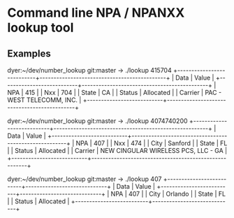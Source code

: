 # Command line NPA / NPANXX lookup tool

## Examples

dyer:~/dev/number_lookup git:master 
→ ./lookup 415704
+---------------------------+---------------------------------------------+
| Data                      | Value                                       |
+---------------------------+---------------------------------------------+
| NPA                       | 415                                         |
| Nxx                       | 704                                         |
| State                     | CA                                          |
| Status                    | Allocated                                   |
| Carrier                   | PAC - WEST TELECOMM, INC.                   |
+---------------------------+---------------------------------------------+


dyer:~/dev/number_lookup git:master 
→ ./lookup 4074740200
+---------------------------+-------------------------------------------------------+
| Data                      | Value                                                 |
+---------------------------+-------------------------------------------------------+
| NPA                       | 407                                                   |
| Nxx                       | 474                                                   |
| City                      | Sanford                                               |
| State                     | FL                                                    |
| Status                    | Allocated                                             |
| Carrier                   | NEW CINGULAR WIRELESS PCS, LLC - GA                   |
+---------------------------+-------------------------------------------------------+



dyer:~/dev/number_lookup git:master 
→ ./lookup 407
+--------------------------+-----------------------------+
| Data                     | Value                       |
+--------------------------+-----------------------------+
| NPA                      | 407                         |
| City                     | Orlando                     |
| State                    | FL                          |
| Status                   | Allocated                   |
+--------------------------+-----------------------------+

